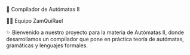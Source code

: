 🚀 Compilador de Autómatas II

👨‍💻 Equipo ZamQuiRael

✨ Bienvenido a nuestro proyecto para la materia de Autómatas II, donde desarrollamos un compilador que pone en práctica teoría de autómatas, gramáticas y lenguajes formales.
